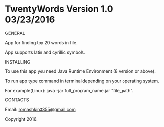 # TwentyWords Version 1.0 03/23/2016

GENERAL

App for finding top 20 words in file.

App supports latin and cyrillic symbols.

INSTALLING

To use this app you need Java Runtime Environment (8 version or above).

To run app type command in terminal depending on your operating system.

For example(Linux): java -jar full_program_name.jar "file_path".

CONTACTS

Email: romashkin3355@gmail.com

Copyright 2016.
